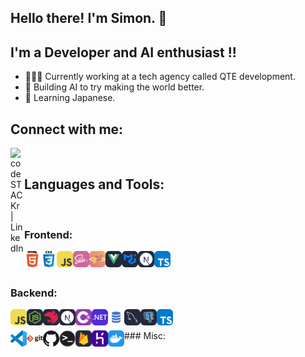 ## Hello there! I'm Simon. 👋


## I'm a Developer and AI enthusiast !!

- 👨🏽‍💻 Currently working at a tech agency called QTE development.
- 🤖 Building AI to try making the world better.
- 🎌 Learning Japanese.


## Connect with me:

<!-- [<img align="left" alt="codeSTACKr.com" width="22px" src="https://raw.githubusercontent.com/iconic/open-iconic/master/svg/globe.svg" />][website] -->
[<img align="left" alt="codeSTACKr | LinkedIn" width="22px" src="https://cdn.jsdelivr.net/npm/simple-icons@v3/icons/linkedin.svg" />][linkedin]

<br />

## Languages and Tools:
<br />

### Frontend:

<img align="left" alt="HTML5" width="26px" src="https://raw.githubusercontent.com/github/explore/80688e429a7d4ef2fca1e82350fe8e3517d3494d/topics/html/html.png" />
<img align="left" alt="CSS3" width="26px" src="https://raw.githubusercontent.com/github/explore/80688e429a7d4ef2fca1e82350fe8e3517d3494d/topics/css/css.png" />
<img align="left" alt="JavaScript" width="26px" src="https://github.com/tandpfun/skill-icons/raw/main/icons/JavaScript.svg" />
<img align="left" alt="Sass" width="26px" src="https://github.com/tandpfun/skill-icons/raw/main/icons/Sass.svg" />
<img align="left" alt="Styled components" width="26px" src="https://github.com/tandpfun/skill-icons/raw/main/icons/StyledComponents.svg" />
<img align="left" alt="Vue.js" width="26px" src="https://github.com/tandpfun/skill-icons/raw/main/icons/VueJS-Dark.svg" />
<img align="left" alt="Material UI" width="26px" src="https://github.com/tandpfun/skill-icons/raw/main/icons/MaterialUI-Dark.svg" />
<img align="left" alt="Nextjs" width="26px" src="https://github.com/tandpfun/skill-icons/raw/main/icons/NextJS-Dark.svg" />
<img align="left" alt="Typescript" width="26px" src="https://github.com/tandpfun/skill-icons/raw/main/icons/TypeScript.svg" />
<br />
<br />

### Backend:

<img align="left" alt="JavaScript" width="26px" src="https://github.com/tandpfun/skill-icons/raw/main/icons/JavaScript.svg" />
<img align="left" alt="Node.js" width="26px" src="https://github.com/tandpfun/skill-icons/raw/main/icons/NodeJS-Dark.svg" />
<img align="left" alt="Nestjs" width="26px" src="https://github.com/tandpfun/skill-icons/raw/main/icons/NestJS-Dark.svg" />
<img align="left" alt="Nextjs" width="26px" src="https://github.com/tandpfun/skill-icons/raw/main/icons/NextJS-Dark.svg" />
<img align="left" alt="CS" width="26px" src="https://github.com/tandpfun/skill-icons/raw/main/icons/CS.svg" />
<img align="left" alt="dotnet" width="26px" src="https://github.com/tandpfun/skill-icons/raw/main/icons/DotNet.svg" />
<img align="left" alt="SQL" width="26px" src="https://raw.githubusercontent.com/github/explore/80688e429a7d4ef2fca1e82350fe8e3517d3494d/topics/sql/sql.png" />
<img align="left" alt="MySQL" width="26px" src="https://github.com/tandpfun/skill-icons/raw/main/icons/MySQL-Dark.svg" />
<img align="left" alt="Postgres" width="26px" src="https://github.com/tandpfun/skill-icons/raw/main/icons/PostgreSQL-Dark.svg" />
<img align="left" alt="Typescript" width="26px" src="https://github.com/tandpfun/skill-icons/raw/main/icons/TypeScript.svg" />
<br />
<br />
### Misc:

<img align="left" alt="Visual Studio Code" width="26px" src="https://raw.githubusercontent.com/github/explore/80688e429a7d4ef2fca1e82350fe8e3517d3494d/topics/visual-studio-code/visual-studio-code.png" />
<img align="left" alt="Git" width="26px" src="https://raw.githubusercontent.com/github/explore/80688e429a7d4ef2fca1e82350fe8e3517d3494d/topics/git/git.png" />
<img align="left" alt="GitHub" width="26px" src="https://raw.githubusercontent.com/github/explore/78df643247d429f6cc873026c0622819ad797942/topics/github/github.png" />
<img align="left" alt="Terminal" width="26px" src="https://raw.githubusercontent.com/github/explore/80688e429a7d4ef2fca1e82350fe8e3517d3494d/topics/terminal/terminal.png" />
<img align="left" alt="Firebase" width="26px" src="https://github.com/tandpfun/skill-icons/raw/main/icons/Firebase-Dark.svg" />
<img align="left" alt="Heroku" width="26px" src="https://github.com/tandpfun/skill-icons/raw/main/icons/Heroku.svg" />
<img align="left" alt="Docker" width="26px" src="https://github.com/tandpfun/skill-icons/raw/main/icons/Docker.svg" />

<br />



[linkedin]: https://www.linkedin.com/in/Stancovich
